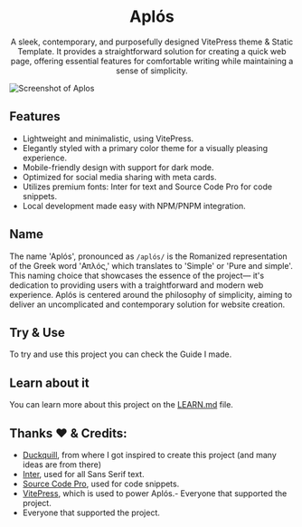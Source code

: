 <div align="center">
<h1>Aplós</h1>

 A sleek, contemporary, and purposefully designed VitePress theme & Static Template. It provides a straightforward solution for creating a quick web page, offering essential features for comfortable writing while maintaining a sense of simplicity.

</div>

![Screenshot of Aplos](https://github.com/GabsEdits/aplos/assets/110247388/3c98f962-b560-442a-9f56-9b805156a272)

## Features

- Lightweight and minimalistic, using VitePress.
- Elegantly styled with a primary color theme for a visually pleasing experience.
- Mobile-friendly design with support for dark mode.
- Optimized for social media sharing with meta cards.
- Utilizes premium fonts: Inter for text and Source Code Pro for code snippets.
- Local development made easy with NPM/PNPM integration.


## Name

The name 'Aplós', pronounced as `/aplós/` is the Romanized representation of the Greek word 'Απλός,' which translates to 'Simple' or 'Pure and simple'. This naming choice that showcases the essence of the project— it's dedication to providing users with a traightforward and modern web experience. Aplós is centered around the philosophy of simplicity, aiming to deliver an uncomplicated and contemporary solution for website creation.

## Try & Use

To try and use this project you can check the Guide I made.

## Learn about it

You can learn more about this project on the [LEARN.md](/LEARN.md) file.

## Thanks ❤ & Credits️:

- [Duckquill](https://daudix.codeberg.page/duckquill), from where I got inspired to create this project (and many ideas are from there)
- [Inter](https://rsms.me/inter/), used for all Sans Serif text.
- [Source Code Pro](https://adobe-fonts.github.io/source-code-pro/), used for code snippets.
- [VitePress](https://vitepress.dev), which is used to power Aplós.- Everyone that supported the project.
- Everyone that supported the project.
